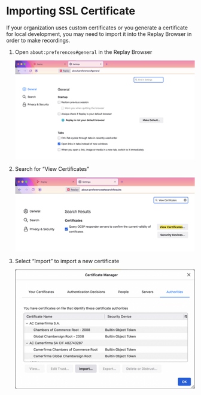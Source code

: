 # Importing SSL Certificate

If your organization uses custom certificates or you generate a certificate for local development, you may need to import it into the Replay Browser in order to make recordings.

1. Open `about:preferences#general` in the Replay Browser
    
    ![Untitled](Importing%20SSL%20Certificate%20b7903b2fa1ce49228d000738cb81bcc8/Untitled.png)
    
2. Search for “View Certificates”
    
    ![Untitled](Importing%20SSL%20Certificate%20b7903b2fa1ce49228d000738cb81bcc8/Untitled%201.png)
    
3. Select “Import” to import a new certificate
    
    ![Untitled](Importing%20SSL%20Certificate%20b7903b2fa1ce49228d000738cb81bcc8/Untitled%202.png)